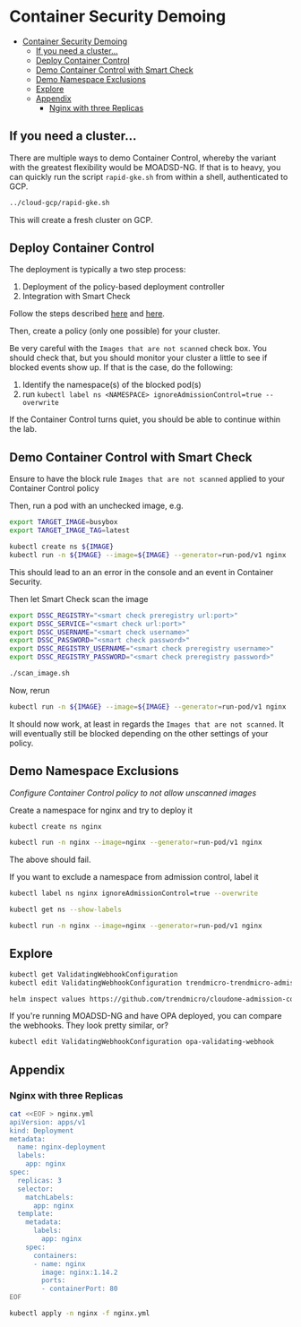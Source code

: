 # Container Security Demoing

- [Container Security Demoing](#container-security-demoing)
  - [If you need a cluster...](#if-you-need-a-cluster)
  - [Deploy Container Control](#deploy-container-control)
  - [Demo Container Control with Smart Check](#demo-container-control-with-smart-check)
  - [Demo Namespace Exclusions](#demo-namespace-exclusions)
  - [Explore](#explore)
  - [Appendix](#appendix)
    - [Nginx with three Replicas](#nginx-with-three-replicas)

## If you need a cluster...

There are multiple ways to demo Container Control, whereby the variant with the greatest flexibility would be MOADSD-NG.
If that is to heavy, you can quickly run the script `rapid-gke.sh` from within a shell, authenticated to GCP.

```sh
../cloud-gcp/rapid-gke.sh
```

This will create a fresh cluster on GCP.

## Deploy Container Control

The deployment is typically a two step process:

1. Deployment of the policy-based deployment controller
2. Integration with Smart Check

Follow the steps described [here](https://cloudone.trendmicro.com/docs/container-security/get-started/#install-the-policy-based-deployment-controller) and [here](https://cloudone.trendmicro.com/docs/container-security/get-started/#integrate-with-deep-security-smart-check).

Then, create a policy (only one possible) for your cluster.

Be very careful with the `Images that are not scanned` check box. You should check that, but you should monitor your cluster a little to see if blocked events show up. If that is the case, do the following:

1. Identify the namespace(s) of the blocked pod(s)
2. run `kubectl label ns <NAMESPACE> ignoreAdmissionControl=true --overwrite`

If the Container Control turns quiet, you should be able to continue within the lab.

## Demo Container Control with Smart Check

Ensure to have the block rule `Images that are not scanned` applied to your Container Control policy

Then, run a pod with an unchecked image, e.g.

```sh
export TARGET_IMAGE=busybox
export TARGET_IMAGE_TAG=latest

kubectl create ns ${IMAGE}
kubectl run -n ${IMAGE} --image=${IMAGE} --generator=run-pod/v1 nginx
```

This should lead to an an error in the console and an event in Container Security.

Then let Smart Check scan the image

```sh
export DSSC_REGISTRY="<smart check preregistry url:port>"
export DSSC_SERVICE="<smart check url:port>"
export DSSC_USERNAME="<smart check username>"
export DSSC_PASSWORD="<smart check password>"
export DSSC_REGISTRY_USERNAME="<smart check preregistry username>"
export DSSC_REGISTRY_PASSWORD="<smart check preregistry password>"

./scan_image.sh
```

Now, rerun

```sh
kubectl run -n ${IMAGE} --image=${IMAGE} --generator=run-pod/v1 nginx
```

It should now work, at least in regards the `Images that are not scanned`. It will eventually still be blocked depending on the other settings of your policy.

## Demo Namespace Exclusions

*Configure Container Control policy to not allow unscanned images*

Create a namespace for nginx and try to deploy it

```sh
kubectl create ns nginx

kubectl run -n nginx --image=nginx --generator=run-pod/v1 nginx
```

The above should fail.

If you want to exclude a namespace from admission control, label it

```sh
kubectl label ns nginx ignoreAdmissionControl=true --overwrite

kubectl get ns --show-labels

kubectl run -n nginx --image=nginx --generator=run-pod/v1 nginx
```

## Explore

```sh
kubectl get ValidatingWebhookConfiguration
kubectl edit ValidatingWebhookConfiguration trendmicro-trendmicro-admission-controller

helm inspect values https://github.com/trendmicro/cloudone-admission-controller-helm/archive/master.tar.gz
```

If you're running MOADSD-NG and have OPA deployed, you can compare the webhooks. They look pretty similar, or?

```sh
kubectl edit ValidatingWebhookConfiguration opa-validating-webhook
```

## Appendix

### Nginx with three Replicas

```sh
cat <<EOF > nginx.yml
apiVersion: apps/v1
kind: Deployment
metadata:
  name: nginx-deployment
  labels:
    app: nginx
spec:
  replicas: 3
  selector:
    matchLabels:
      app: nginx
  template:
    metadata:
      labels:
        app: nginx
    spec:
      containers:
      - name: nginx
        image: nginx:1.14.2
        ports:
        - containerPort: 80
EOF

kubectl apply -n nginx -f nginx.yml
```
